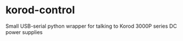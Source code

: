 # korod-control
Small USB-serial python wrapper for talking to Korod 3000P series DC power supplies
